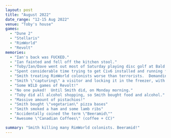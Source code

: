 ```yaml
---
layout: post
title: "August 2022"
date_range: "12-15 Aug 2022"
venue: "Toby's house"
games:
  - "Dune 2"
  - "Stellaris"
  - "RimWorld"
  - "Revolt"
memories:
  - "Ian's back was FUCKED."
  - "Ian fainted and fell off the kitchen stool."
  - "Toby/Ian/Dave went out most of Saturday playing disc golf at Bald Hill"
  - "Spent considerable time trying to get Civ6 installed and running for everyone.  Toby's PC not playing ball.  Plugged in Ian's spare PC and fired up RimWorld instead."
  - "Smith treating RimWorld colonists worse than terrorists.  Demanding sacrifices from every other player, then sending them to their deaths on suicide missions (2x sleeping robots and getting trapped in a cabin, 1x guard with shield and 2x auto-turrets)."
  - "Smith \"capturing\" a visitor and locking it in the freezer, with the door chocked open by dead turtles, with a rifle.  Rinse and repeat 7 times, until the prisoner picked up the rifle and Smith was surprised."
  - "Some WILD games of Revolt!"
  - "No one puked!  Until Smith did, on Monday morning."
  - "Toby did all alcohol shopping, so Smith bought food and alcohol."
  - "Massive amount of pistachios!"
  - "Smith bought \"vegetarian\" pizza bases"
  - "Smith smoked a ham and some lamb ribs"
  - "Accidentally coined the term \"Beeramid\""
  - "Awesome \"Canadian Coffees\" (coffee + CC)"

summary: "Smith killing many RimWorld colonists. Beeramid!"
---
```

